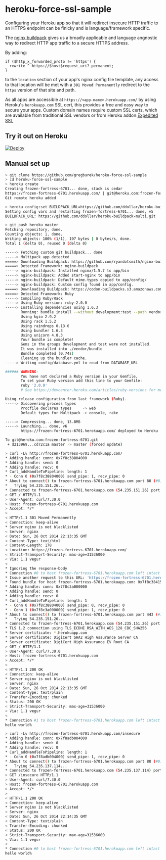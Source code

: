 # heroku-force-ssl-sample

Configuring your Heroku app so that it will redirect insecure HTTP traffic to an
HTTPS endpoint can be finicky and is language/framework specific.

The [nginx buildpack](https://github.com/ryandotsmith/nginx-buildpack) gives us
a broadly applicable and language angnostic way to redirect HTTP app traffic to
a secure HTTPS address.

By adding:

```
if ($http_x_forwarded_proto != 'https') {
  rewrite ^ https://$host$request_uri? permanent;
}
```

to the `location` section of your app's nginx config file template, any access
to that location will be met with a `301 Moved Permanently` redirect to the
`https` version of that site and path.

As all apps are accessible at `https://<app-name>.herokuapp.com/` by using
Heroku's `herokuapp.com` SSL cert, this provides a free and easy way to secure
your apps. Custom domain names require custom SSL certs, which are available
from traditional SSL vendors or from Heroku addon [Expedited
SSL](https://www.expeditedssl.com/)

## Try it out on Heroku

[![Deploy](https://www.herokucdn.com/deploy/button.png)](https://heroku.com/deploy?template=https://github.com/gregburek/heroku-force-ssl-sample)


## Manual set up

```bash
> git clone https://github.com/gregburek/heroku-force-ssl-sample
> cd heroku-force-ssl-sample
> heroku create
Creating frozen-fortress-6701... done, stack is cedar
https://frozen-fortress-6701.herokuapp.com/ | git@heroku.com:frozen-fortress-6701.git
Git remote heroku added

> heroku config:set BUILDPACK_URL=https://github.com/ddollar/heroku-buildpack-multi.git
Setting config vars and restarting frozen-fortress-6701... done, v5
BUILDPACK_URL: https://github.com/ddollar/heroku-buildpack-multi.git

> git push heroku master
Fetching repository, done.
Counting objects: 1, done.
Writing objects: 100% (1/1), 197 bytes | 0 bytes/s, done.
Total 1 (delta 0), reused 0 (delta 0)

-----> Fetching custom git buildpack... done
-----> Multipack app detected
=====> Downloading Buildpack: https://github.com/ryandotsmith/nginx-buildpack.git
=====> Detected Framework: nginx-buildpack
-----> nginx-buildpack: Installed nginx/1.5.7 to app/bin
-----> nginx-buildpack: Added start-nginx to app/bin
-----> nginx-buildpack: Default mime.types copied to app/config/
-----> nginx-buildpack: Custom config found in app/config.
=====> Downloading Buildpack: https://codon-buildpacks.s3.amazonaws.com/buildpacks/heroku/ruby.tgz
=====> Detected Framework: Ruby
-----> Compiling Ruby/Rack
-----> Using Ruby version: ruby-2.0.0
-----> Installing dependencies using 1.6.3
       Running: bundle install --without development:test --path vendor/bundle --binstubs vendor/bundle/bin -j4 --deployment
       Using kgio 2.9.2
       Using rack 1.5.2
       Using raindrops 0.13.0
       Using bundler 1.6.3
       Using unicorn 4.8.3
       Your bundle is complete!
       Gems in the groups development and test were not installed.
       It was installed into ./vendor/bundle
       Bundle completed (0.74s)
       Cleaning up the bundler cache.
-----> Writing config/database.yml to read from DATABASE_URL

###### WARNING:
       You have not declared a Ruby version in your Gemfile.
       To set your Ruby version add this line to your Gemfile:
       ruby '2.0.0'
       # See https://devcenter.heroku.com/articles/ruby-versions for more information.

Using release configuration from last framework (Ruby).
-----> Discovering process types
       Procfile declares types     -> web
       Default types for Multipack -> console, rake

-----> Compressing... done, 13.8MB
-----> Launching... done, v6
       https://frozen-fortress-6701.herokuapp.com/ deployed to Heroku

To git@heroku.com:frozen-fortress-6701.git
 + d213969...cd72c1a master -> master (forced update)

> curl -Lv http://frozen-fortress-6701.herokuapp.com/
* Adding handle: conn: 0x7f8c38804000
* Adding handle: send: 0
* Adding handle: recv: 0
* Curl_addHandleToPipeline: length: 1
* - Conn 0 (0x7f8c38804000) send_pipe: 1, recv_pipe: 0
* About to connect() to frozen-fortress-6701.herokuapp.com port 80 (#0)
*   Trying 54.235.151.26...
* Connected to frozen-fortress-6701.herokuapp.com (54.235.151.26) port 80 (#0)
> GET / HTTP/1.1
> User-Agent: curl/7.30.0
> Host: frozen-fortress-6701.herokuapp.com
> Accept: */*
>
< HTTP/1.1 301 Moved Permanently
< Connection: keep-alive
* Server nginx is not blacklisted
< Server: nginx
< Date: Sun, 26 Oct 2014 22:13:35 GMT
< Content-Type: text/html
< Content-Length: 178
< Location: https://frozen-fortress-6701.herokuapp.com/
< Strict-Transport-Security: max-age=31536000
< Via: 1.1 vegur
<
* Ignoring the response-body
* Connection #0 to host frozen-fortress-6701.herokuapp.com left intact
* Issue another request to this URL: 'https://frozen-fortress-6701.herokuapp.com/'
* Found bundle for host frozen-fortress-6701.herokuapp.com: 0x7f8c38415200
* Adding handle: conn: 0x7f8c3a000000
* Adding handle: send: 0
* Adding handle: recv: 0
* Curl_addHandleToPipeline: length: 1
* - Conn 0 (0x7f8c38804000) send_pipe: 0, recv_pipe: 0
* - Conn 1 (0x7f8c3a000000) send_pipe: 1, recv_pipe: 0
* About to connect() to frozen-fortress-6701.herokuapp.com port 443 (#1)
*   Trying 54.235.151.26...
* Connected to frozen-fortress-6701.herokuapp.com (54.235.151.26) port 443 (#1)
* TLS 1.2 connection using TLS_ECDHE_RSA_WITH_AES_128_CBC_SHA256
* Server certificate: *.herokuapp.com
* Server certificate: DigiCert SHA2 High Assurance Server CA
* Server certificate: DigiCert High Assurance EV Root CA
> GET / HTTP/1.1
> User-Agent: curl/7.30.0
> Host: frozen-fortress-6701.herokuapp.com
> Accept: */*
>
< HTTP/1.1 200 OK
< Connection: keep-alive
* Server nginx is not blacklisted
< Server: nginx
< Date: Sun, 26 Oct 2014 22:13:35 GMT
< Content-Type: text/plain
< Transfer-Encoding: chunked
< Status: 200 OK
< Strict-Transport-Security: max-age=31536000
< Via: 1.1 vegur
<
* Connection #1 to host frozen-fortress-6701.herokuapp.com left intact
hello world%

> curl -Lv http://frozen-fortress-6701.herokuapp.com/insecure
* Adding handle: conn: 0x7f8adb004000
* Adding handle: send: 0
* Adding handle: recv: 0
* Curl_addHandleToPipeline: length: 1
* - Conn 0 (0x7f8adb004000) send_pipe: 1, recv_pipe: 0
* About to connect() to frozen-fortress-6701.herokuapp.com port 80 (#0)
*   Trying 54.235.137.114...
* Connected to frozen-fortress-6701.herokuapp.com (54.235.137.114) port 80 (#0)
> GET /insecure HTTP/1.1
> User-Agent: curl/7.30.0
> Host: frozen-fortress-6701.herokuapp.com
> Accept: */*
>
< HTTP/1.1 200 OK
< Connection: keep-alive
* Server nginx is not blacklisted
< Server: nginx
< Date: Sun, 26 Oct 2014 22:14:35 GMT
< Content-Type: text/plain
< Transfer-Encoding: chunked
< Status: 200 OK
< Strict-Transport-Security: max-age=31536000
< Via: 1.1 vegur
<
* Connection #0 to host frozen-fortress-6701.herokuapp.com left intact
hello world%
```
